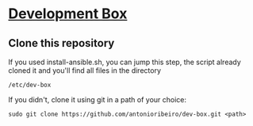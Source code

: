 [Development Box](https://github.com/antonioribeiro/ansible)
============================================================


Clone this repository
----------------------------------------------------------------------------------

If you used install-ansible.sh, you can jump this step, the script already cloned it and you'll find all files in the directory

```
/etc/dev-box
```

If you didn't, clone it using git in a path of your choice:

```
sudo git clone https://github.com/antonioribeiro/dev-box.git <path>
```

